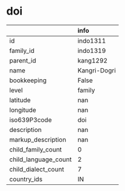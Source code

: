 # doi
|                      | info         |
|:---------------------|:-------------|
| id                   | indo1311     |
| family_id            | indo1319     |
| parent_id            | kang1292     |
| name                 | Kangri-Dogri |
| bookkeeping          | False        |
| level                | family       |
| latitude             | nan          |
| longitude            | nan          |
| iso639P3code         | doi          |
| description          | nan          |
| markup_description   | nan          |
| child_family_count   | 0            |
| child_language_count | 2            |
| child_dialect_count  | 7            |
| country_ids          | IN           |